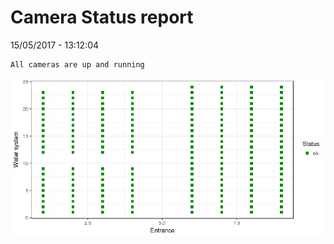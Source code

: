 Camera Status report
================
15/05/2017 - 13:12:04

    All cameras are up and running

![](camreport_files/figure-markdown_github/unnamed-chunk-2-1.png)
